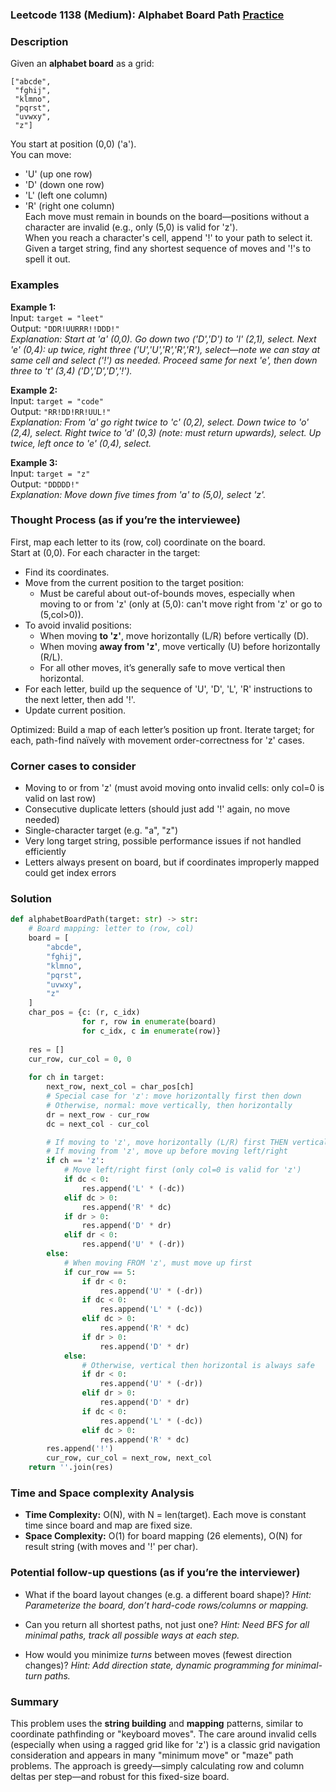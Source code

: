 ### Leetcode 1138 (Medium): Alphabet Board Path [Practice](https://leetcode.com/problems/alphabet-board-path)

### Description  
Given an **alphabet board** as a grid:  
```
["abcde", 
 "fghij", 
 "klmno", 
 "pqrst", 
 "uvwxy", 
 "z"]
```
You start at position (0,0) ('a').  
You can move:  
- 'U' (up one row)  
- 'D' (down one row)
- 'L' (left one column)
- 'R' (right one column)  
Each move must remain in bounds on the board—positions without a character are invalid (e.g., only (5,0) is valid for 'z').  
When you reach a character's cell, append '!' to your path to select it.  
Given a target string, find any shortest sequence of moves and '!'s to spell it out.

### Examples  

**Example 1:**  
Input: `target = "leet"`  
Output: `"DDR!UURRR!!DDD!"`  
*Explanation: Start at 'a' (0,0). Go down two ('D','D') to 'l' (2,1), select. Next 'e' (0,4): up twice, right three ('U','U','R','R','R'), select—note we can stay at same cell and select ('!') as needed. Proceed same for next 'e', then down three to 't' (3,4) ('D','D','D','!').*

**Example 2:**  
Input: `target = "code"`  
Output: `"RR!DD!RR!UUL!"`  
*Explanation: From 'a' go right twice to 'c' (0,2), select. Down twice to 'o' (2,4), select. Right twice to 'd' (0,3) (note: must return upwards), select. Up twice, left once to 'e' (0,4), select.*

**Example 3:**  
Input: `target = "z"`  
Output: `"DDDDD!"`  
*Explanation: Move down five times from 'a' to (5,0), select 'z'.*

### Thought Process (as if you’re the interviewee)  
First, map each letter to its (row, col) coordinate on the board.  
Start at (0,0). For each character in the target:
- Find its coordinates.
- Move from the current position to the target position:
  - Must be careful about out-of-bounds moves, especially when moving to or from 'z' (only at (5,0): can't move right from 'z' or go to (5,col>0)).
- To avoid invalid positions:
  - When moving **to 'z'**, move horizontally (L/R) before vertically (D).
  - When moving **away from 'z'**, move vertically (U) before horizontally (R/L).
  - For all other moves, it’s generally safe to move vertical then horizontal.
- For each letter, build up the sequence of 'U', 'D', 'L', 'R' instructions to the next letter, then add '!'.
- Update current position.

Optimized: Build a map of each letter’s position up front. Iterate target; for each, path-find naïvely with movement order-correctness for 'z' cases.

### Corner cases to consider  
- Moving to or from 'z' (must avoid moving onto invalid cells: only col=0 is valid on last row)
- Consecutive duplicate letters (should just add '!' again, no move needed)
- Single-character target (e.g. "a", "z")
- Very long target string, possible performance issues if not handled efficiently
- Letters always present on board, but if coordinates improperly mapped could get index errors

### Solution

```python
def alphabetBoardPath(target: str) -> str:
    # Board mapping: letter to (row, col)
    board = [
        "abcde",
        "fghij",
        "klmno",
        "pqrst",
        "uvwxy",
        "z"
    ]
    char_pos = {c: (r, c_idx)
                for r, row in enumerate(board)
                for c_idx, c in enumerate(row)}
    
    res = []
    cur_row, cur_col = 0, 0
    
    for ch in target:
        next_row, next_col = char_pos[ch]
        # Special case for 'z': move horizontally first then down
        # Otherwise, normal: move vertically, then horizontally
        dr = next_row - cur_row
        dc = next_col - cur_col

        # If moving to 'z', move horizontally (L/R) first THEN vertical
        # If moving from 'z', move up before moving left/right
        if ch == 'z':
            # Move left/right first (only col=0 is valid for 'z')
            if dc < 0:
                res.append('L' * (-dc))
            elif dc > 0:
                res.append('R' * dc)
            if dr > 0:
                res.append('D' * dr)
            elif dr < 0:
                res.append('U' * (-dr))
        else:
            # When moving FROM 'z', must move up first
            if cur_row == 5:
                if dr < 0:
                    res.append('U' * (-dr))
                if dc < 0:
                    res.append('L' * (-dc))
                elif dc > 0:
                    res.append('R' * dc)
                if dr > 0:
                    res.append('D' * dr)
            else:
                # Otherwise, vertical then horizontal is always safe
                if dr < 0:
                    res.append('U' * (-dr))
                elif dr > 0:
                    res.append('D' * dr)
                if dc < 0:
                    res.append('L' * (-dc))
                elif dc > 0:
                    res.append('R' * dc)
        res.append('!')
        cur_row, cur_col = next_row, next_col
    return ''.join(res)
```

### Time and Space complexity Analysis  
- **Time Complexity:** O(N), with N = len(target). Each move is constant time since board and map are fixed size.
- **Space Complexity:** O(1) for board mapping (26 elements), O(N) for result string (with moves and '!' per char).

### Potential follow-up questions (as if you’re the interviewer)  

- What if the board layout changes (e.g. a different board shape)?
  *Hint: Parameterize the board, don’t hard-code rows/columns or mapping.*

- Can you return all shortest paths, not just one?
  *Hint: Need BFS for all minimal paths, track all possible ways at each step.*

- How would you minimize *turns* between moves (fewest direction changes)?
  *Hint: Add direction state, dynamic programming for minimal-turn paths.*

### Summary
This problem uses the **string building** and **mapping** patterns, similar to coordinate pathfinding or "keyboard moves". The care around invalid cells (especially when using a ragged grid like for 'z') is a classic grid navigation consideration and appears in many "minimum move" or "maze" path problems. The approach is greedy—simply calculating row and column deltas per step—and robust for this fixed-size board.